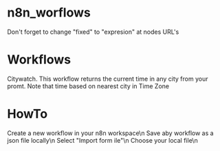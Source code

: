 # n8n_worflows
Don't forget to change "fixed" to "expresion" at nodes URL's

# Workflows
Citywatch. This workflow returns the current time in any city from your promt. Note that time based on nearest city in Time Zone

# HowTo
Create a new workflow in your n8n workspace\n
Save aby workflow as a json file locally\n
Select "Import form ile"\n
Choose your local file\n
